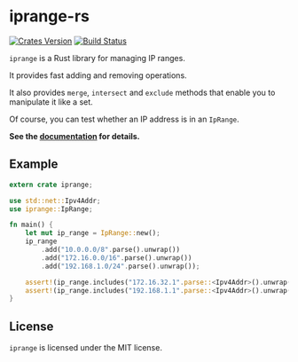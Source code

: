 # iprange-rs

[![Crates Version](https://img.shields.io/crates/v/iprange.svg)](https://crates.io/crates/iprange)
[![Build Status](https://travis-ci.org/sticnarf/iprange-rs.svg?branch=master)](https://travis-ci.org/sticnarf/iprange-rs)

`iprange` is a Rust library for managing IP ranges. 

It provides fast adding and removing operations.

It also provides `merge`, `intersect` and `exclude` methods 
that enable you to manipulate it like a set.

Of course, you can test whether an IP address is in an `IpRange`.

**See the [documentation](https://docs.rs/iprange/) for details.**

## Example

```rust
extern crate iprange;

use std::net::Ipv4Addr;
use iprange::IpRange;

fn main() {
    let mut ip_range = IpRange::new();
    ip_range
        .add("10.0.0.0/8".parse().unwrap())
        .add("172.16.0.0/16".parse().unwrap())
        .add("192.168.1.0/24".parse().unwrap());

    assert!(ip_range.includes("172.16.32.1".parse::<Ipv4Addr>().unwrap()));
    assert!(ip_range.includes("192.168.1.1".parse::<Ipv4Addr>().unwrap()));
}
```

## License

`iprange` is licensed under the MIT license.